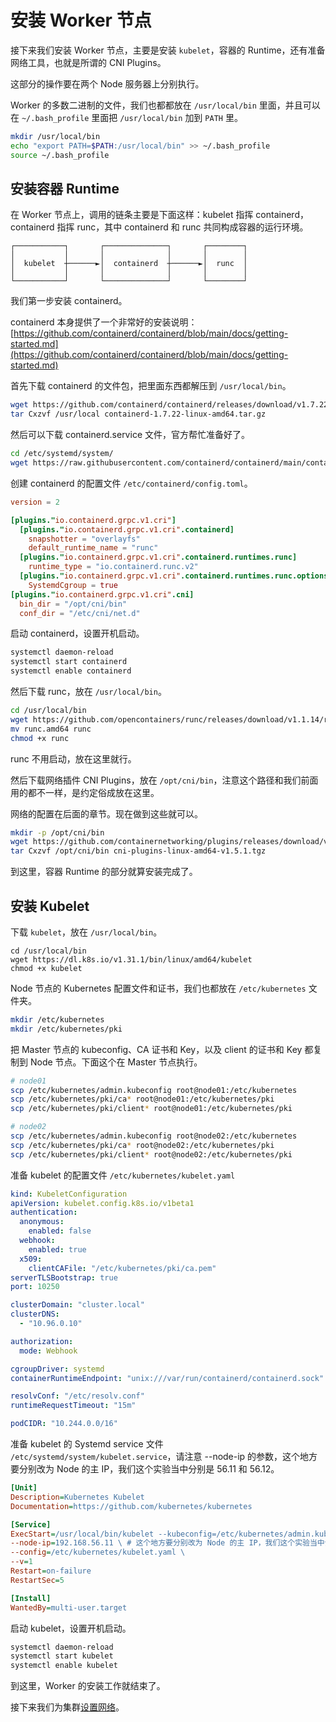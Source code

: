 # 安装 Worker 节点

接下来我们安装 Worker 节点，主要是安装 `kubelet`，容器的 Runtime，还有准备网络工具，也就是所谓的 CNI Plugins。

这部分的操作要在两个 Node 服务器上分别执行。

Worker 的多数二进制的文件，我们也都都放在 `/usr/local/bin` 里面，并且可以在 `~/.bash_profile` 里面把 `/usr/local/bin` 加到 `PATH` 里。

```bash
mkdir /usr/local/bin
echo "export PATH=$PATH:/usr/local/bin" >> ~/.bash_profile
source ~/.bash_profile
```

## 安装容器 Runtime

在 Worker 节点上，调用的链条主要是下面这样：kubelet 指挥 containerd，containerd 指挥 runc，其中 containerd 和 runc 共同构成容器的运行环境。

```
┌───────────┐       ┌──────────────┐       ┌────────┐
│           │       │              │       │        │
│  kubelet  ┼──────►│  containerd  ┼──────►│  runc  │
│           │       │              │       │        │
└───────────┘       └──────────────┘       └────────┘
```

我们第一步安装 containerd。

containerd 本身提供了一个非常好的安装说明：[https://github.com/containerd/containerd/blob/main/docs/getting-started.md](https://github.com/containerd/containerd/blob/main/docs/getting-started.md)

首先下载 containerd 的文件包，把里面东西都解压到 `/usr/local/bin`。

```bash
wget https://github.com/containerd/containerd/releases/download/v1.7.22/containerd-1.7.22-linux-amd64.tar.gz
tar Cxzvf /usr/local containerd-1.7.22-linux-amd64.tar.gz
```

然后可以下载 containerd.service 文件，官方帮忙准备好了。

```bash
cd /etc/systemd/system/
wget https://raw.githubusercontent.com/containerd/containerd/main/containerd.service
```

创建 containerd 的配置文件 `/etc/containerd/config.toml`。

```toml
version = 2

[plugins."io.containerd.grpc.v1.cri"]
  [plugins."io.containerd.grpc.v1.cri".containerd]
    snapshotter = "overlayfs"
    default_runtime_name = "runc"
  [plugins."io.containerd.grpc.v1.cri".containerd.runtimes.runc]
    runtime_type = "io.containerd.runc.v2"
  [plugins."io.containerd.grpc.v1.cri".containerd.runtimes.runc.options]
    SystemdCgroup = true
[plugins."io.containerd.grpc.v1.cri".cni]
  bin_dir = "/opt/cni/bin"
  conf_dir = "/etc/cni/net.d"
```

启动 containerd，设置开机启动。

```bash
systemctl daemon-reload
systemctl start containerd
systemctl enable containerd
```

然后下载 runc，放在 `/usr/local/bin`。

```bash
cd /usr/local/bin
wget https://github.com/opencontainers/runc/releases/download/v1.1.14/runc.amd64
mv runc.amd64 runc
chmod +x runc
```

runc 不用启动，放在这里就行。

然后下载网络插件 CNI Plugins，放在 `/opt/cni/bin`，注意这个路径和我们前面用的都不一样，是约定俗成放在这里。

网络的配置在后面的章节。现在做到这些就可以。

```bash
mkdir -p /opt/cni/bin
wget https://github.com/containernetworking/plugins/releases/download/v1.5.1/cni-plugins-linux-amd64-v1.5.1.tgz
tar Cxzvf /opt/cni/bin cni-plugins-linux-amd64-v1.5.1.tgz
```

到这里，容器 Runtime 的部分就算安装完成了。

## 安装 Kubelet

下载 `kubelet`，放在 `/usr/local/bin`。

```
cd /usr/local/bin
wget https://dl.k8s.io/v1.31.1/bin/linux/amd64/kubelet
chmod +x kubelet
```

Node 节点的 Kubernetes 配置文件和证书，我们也都放在 `/etc/kubernetes` 文件夹。

```bash
mkdir /etc/kubernetes
mkdir /etc/kubernetes/pki
```

把 Master 节点的 kubeconfig、CA 证书和 Key，以及 client 的证书和 Key 都复制到 Node 节点。下面这个在 Master 节点执行。

```bash
# node01
scp /etc/kubernetes/admin.kubeconfig root@node01:/etc/kubernetes
scp /etc/kubernetes/pki/ca* root@node01:/etc/kubernetes/pki
scp /etc/kubernetes/pki/client* root@node01:/etc/kubernetes/pki

# node02
scp /etc/kubernetes/admin.kubeconfig root@node02:/etc/kubernetes
scp /etc/kubernetes/pki/ca* root@node02:/etc/kubernetes/pki
scp /etc/kubernetes/pki/client* root@node02:/etc/kubernetes/pki
```

准备 kubelet 的配置文件 `/etc/kubernetes/kubelet.yaml`

```yaml
kind: KubeletConfiguration
apiVersion: kubelet.config.k8s.io/v1beta1
authentication:
  anonymous:
    enabled: false
  webhook:
    enabled: true
  x509:
    clientCAFile: "/etc/kubernetes/pki/ca.pem"
serverTLSBootstrap: true
port: 10250

clusterDomain: "cluster.local"
clusterDNS:
  - "10.96.0.10"

authorization:
  mode: Webhook

cgroupDriver: systemd
containerRuntimeEndpoint: "unix:///var/run/containerd/containerd.sock"

resolvConf: "/etc/resolv.conf"
runtimeRequestTimeout: "15m"

podCIDR: "10.244.0.0/16"
```

准备 kubelet 的 Systemd service 文件 `/etc/systemd/system/kubelet.service`，请注意 --node-ip 的参数，这个地方要分别改为 Node 的主 IP，我们这个实验当中分别是 56.11 和 56.12。

```ini
[Unit]
Description=Kubernetes Kubelet
Documentation=https://github.com/kubernetes/kubernetes

[Service]
ExecStart=/usr/local/bin/kubelet --kubeconfig=/etc/kubernetes/admin.kubeconfig \
--node-ip=192.168.56.11 \ # 这个地方要分别改为 Node 的主 IP，我们这个实验当中分别是 56.11 和 56.12
--config=/etc/kubernetes/kubelet.yaml \
--v=1
Restart=on-failure
RestartSec=5

[Install]
WantedBy=multi-user.target
```

启动 kubelet，设置开机启动。

```bash
systemctl daemon-reload
systemctl start kubelet
systemctl enable kubelet
```

到这里，Worker 的安装工作就结束了。

接下来我们为集群[设置网络](/cn/05-设置网络.md)。

